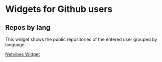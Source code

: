 # Widgets for Github users

## Repos by lang

This widget shows the public repositories of the entered user grouped by language.

[Netvibes Widget](http://eco.netvibes.com/widgets/394419/my-github-repos-by-language)
